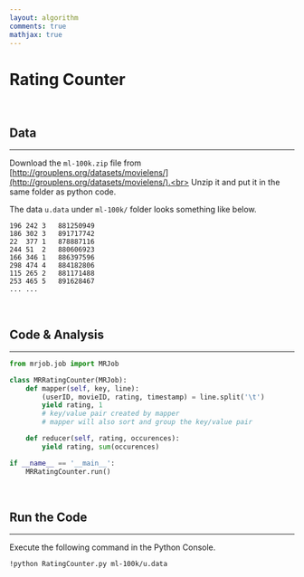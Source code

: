 ```yaml
---
layout: algorithm
comments: true
mathjax: true
---
```


# Rating Counter

<br>

## Data
---
Download the `ml-100k.zip` file from [http://grouplens.org/datasets/movielens/](http://grouplens.org/datasets/movielens/).<br>
Unzip it and put it in the same folder as python code.

The data `u.data` under `ml-100k/` folder looks something like below.
```
196	242	3	881250949
186	302	3	891717742
22	377	1	878887116
244	51	2	880606923
166	346	1	886397596
298	474	4	884182806
115	265	2	881171488
253	465	5	891628467
... ...
```

<br>

## Code & Analysis
---
```python
from mrjob.job import MRJob

class MRRatingCounter(MRJob):
    def mapper(self, key, line):
        (userID, movieID, rating, timestamp) = line.split('\t')
        yield rating, 1
        # key/value pair created by mapper
        # mapper will also sort and group the key/value pair

    def reducer(self, rating, occurences):
        yield rating, sum(occurences)

if __name__ == '__main__':
    MRRatingCounter.run()
```

<br>

## Run the Code
---
Execute the following command in the Python Console.
```shell
!python RatingCounter.py ml-100k/u.data
```

<br><br>
